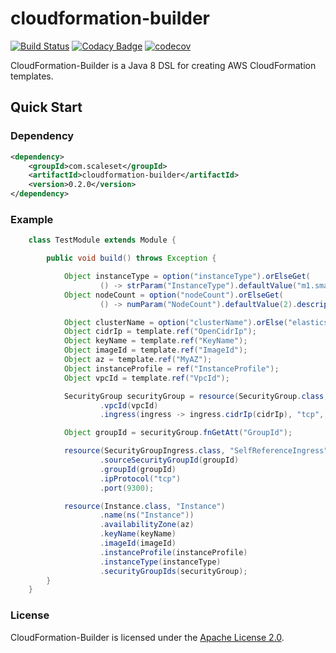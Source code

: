 cloudformation-builder
======================
[![Build Status](https://travis-ci.org/StuPro-TOSCAna/cloudformation-builder.svg?branch=master)](https://travis-ci.org/StuPro-TOSCAna/cloudformation-builder)
[![Codacy Badge](https://api.codacy.com/project/badge/Grade/1e8da2c529bd4eea95a369bed5f8e582)](https://www.codacy.com/app/stupro-toscana/cloudformation-builder?utm_source=github.com&amp;utm_medium=referral&amp;utm_content=StuPro-TOSCAna/cloudformation-builder&amp;utm_campaign=Badge_Grade)
[![codecov](https://codecov.io/gh/StuPro-TOSCAna/cloudformation-builder/branch/master/graph/badge.svg)](https://codecov.io/gh/StuPro-TOSCAna/cloudformation-builder)


CloudFormation-Builder is a Java 8 DSL for creating AWS CloudFormation templates.

Quick Start
-----------

### Dependency

```xml
<dependency>
    <groupId>com.scaleset</groupId>
    <artifactId>cloudformation-builder</artifactId>
    <version>0.2.0</version>
</dependency>
```

### Example

```java
    class TestModule extends Module {

        public void build() throws Exception {

            Object instanceType = option("instanceType").orElseGet(
                    () -> strParam("InstanceType").defaultValue("m1.small").description(ns("Instance") + " instance type"));
            Object nodeCount = option("nodeCount").orElseGet(
                    () -> numParam("NodeCount").defaultValue(2).description("Number of elasticsearch nodes to create"));

            Object clusterName = option("clusterName").orElse("elasticsearch");
            Object cidrIp = template.ref("OpenCidrIp");
            Object keyName = template.ref("KeyName");
            Object imageId = template.ref("ImageId");
            Object az = template.ref("MyAZ");
            Object instanceProfile = ref("InstanceProfile");
            Object vpcId = template.ref("VpcId");

            SecurityGroup securityGroup = resource(SecurityGroup.class, "SecurityGroup")
                    .vpcId(vpcId)
                    .ingress(ingress -> ingress.cidrIp(cidrIp), "tcp", 22, 9200, 9300, range(27018, 27019));

            Object groupId = securityGroup.fnGetAtt("GroupId");

            resource(SecurityGroupIngress.class, "SelfReferenceIngress")
                    .sourceSecurityGroupId(groupId)
                    .groupId(groupId)
                    .ipProtocol("tcp")
                    .port(9300);

            resource(Instance.class, "Instance")
                    .name(ns("Instance"))
                    .availabilityZone(az)
                    .keyName(keyName)
                    .imageId(imageId)
                    .instanceProfile(instanceProfile)
                    .instanceType(instanceType)
                    .securityGroupIds(securityGroup);
        }
    }

```


### License

CloudFormation-Builder is licensed under the [Apache License 2.0](LICENSE).
